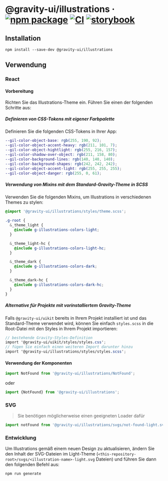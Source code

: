 # @gravity-ui/illustrations &middot; [![npm package](https://img.shields.io/npm/v/@gravity-ui/illustrations)](https://www.npmjs.com/package/@gravity-ui/illustrations) [![CI](https://img.shields.io/github/actions/workflow/status/gravity-ui/illustrations/.github/workflows/ci.yml?label=CI&logo=github)](https://github.com/gravity-ui/illustrations/actions/workflows/ci.yml?query=branch:main) [![storybook](https://img.shields.io/badge/Storybook-deployed-ff4685)](https://preview.gravity-ui.com/illustrations/)

## Installation

```shell
npm install --save-dev @gravity-ui/illustrations
```

## Verwendung

### React

#### Vorbereitung

Richten Sie das Illustrations-Theme ein. Führen Sie einen der folgenden Schritte aus:

##### Definieren von CSS-Tokens mit eigener Farbpalette

Definieren Sie die folgenden CSS-Tokens in Ihrer App:

```scss
--gil-color-object-base: rgb(255, 190, 92);
--gil-color-object-accent-heavy: rgb(211, 101, 7);
--gil-color-object-hightlight: rgb(255, 216, 157);
--gil-color-shadow-over-object: rgb(211, 158, 80);
--gil-color-background-lines: rgb(140, 140, 140);
--gil-color-background-shapes: rgb(242, 242, 242);
--gil-color-object-accent-light: rgb(255, 255, 255);
--gil-color-object-danger: rgb(255, 0, 61);
```

##### Verwendung von Mixins mit dem Standard-Gravity-Theme in SCSS

Verwenden Sie die folgenden Mixins, um Illustrations in verschiedenen Themes zu stylen:

```scss
@import '@gravity-ui/illustrations/styles/theme.scss';

.g-root {
  &_theme_light {
    @include g-illustrations-colors-light;
  }

  &_theme_light-hc {
    @include g-illustrations-colors-light-hc;
  }

  &_theme_dark {
    @include g-illustrations-colors-dark;
  }

  &_theme_dark-hc {
    @include g-illustrations-colors-dark-hc;
  }
}
```

##### Alternative für Projekte mit vorinstalliertem Gravity-Theme

Falls `@gravity-ui/uikit` bereits in Ihrem Projekt installiert ist und das Standard-Theme verwendet wird, können Sie einfach `styles.scss` in die Root-Datei mit den Styles in Ihrem Projekt importieren:

```scss
// bestehende Gravity-Styles-Definition
import '@gravity-ui/uikit/styles/styles.css';
// fügen Sie einfach einen weiteren Import darunter hinzu
import '@gravity-ui/illustrations/styles/styles.scss';
```

#### Verwendung der Komponenten

```js
import NotFound from '@gravity-ui/illustrations/NotFound';
```

oder

```js
import {NotFound} from '@gravity-ui/illustrations';
```

### SVG

> Sie benötigen möglicherweise einen geeigneten Loader dafür

```js
import notFound from '@gravity-ui/illustrations/svgs/not-found-light.svg';
```

### Entwicklung

Um Illustrations gemäß einem neuen Design zu aktualisieren, ändern Sie den Inhalt der SVG-Dateien im Light-Theme (`<this-repository-root>/svgs/<illustration-name>-light.svg` Dateien) und führen Sie dann den folgenden Befehl aus:

```shell
npm run generate
```